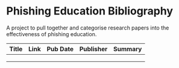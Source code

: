 # Phishing Education Bibliography
A project to pull together and categorise research papers into the effectiveness of phishing education. 

| Title         | Link        | Pub Date| Publisher   | Summary |
| ------------- |-------------| -----:  | -------     | ------- |
|               |             |         |             |         |
|               |             |         |             |         |
|               |             |         |             |         |

